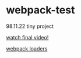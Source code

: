 # webpack-test
98.11.22 tiny project

[watch final video!](https://archive.org/details/webpackgithub981122)

[webpack loaders](https://webpack.js.org/loaders/)

